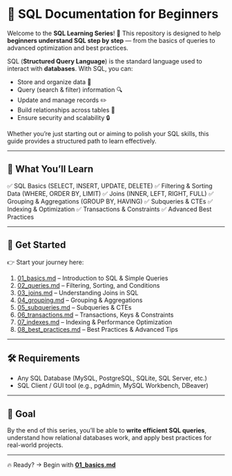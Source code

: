 
# 📘 SQL Documentation for Beginners

Welcome to the **SQL Learning Series**! 🚀
This repository is designed to help **beginners understand SQL step by step** — from the basics of queries to advanced optimization and best practices.

SQL (**Structured Query Language**) is the standard language used to interact with **databases**. With SQL, you can:

* Store and organize data 📂
* Query (search & filter) information 🔍
* Update and manage records ✏️
* Build relationships across tables 🔗
* Ensure security and scalability 🔒

Whether you’re just starting out or aiming to polish your SQL skills, this guide provides a structured path to learn effectively.

---

## 📑 What You’ll Learn

✅ SQL Basics (SELECT, INSERT, UPDATE, DELETE)
✅ Filtering & Sorting Data (WHERE, ORDER BY, LIMIT)
✅ Joins (INNER, LEFT, RIGHT, FULL)
✅ Grouping & Aggregations (GROUP BY, HAVING)
✅ Subqueries & CTEs
✅ Indexing & Optimization
✅ Transactions & Constraints
✅ Advanced Best Practices

---

## 🚀 Get Started

👉 Start your journey here:

1. [01\_basics.md](./01_basics.md) – Introduction to SQL & Simple Queries
2. [02\_queries.md](./02_queries.md) – Filtering, Sorting, and Conditions
3. [03\_joins.md](./03_joins.md) – Understanding Joins in SQL
4. [04\_grouping.md](./04_grouping.md) – Grouping & Aggregations
5. [05\_subqueries.md](./05_subqueries.md) – Subqueries & CTEs
6. [06\_transactions.md](./06_transactions.md) – Transactions, Keys & Constraints
7. [07\_indexes.md](./07_indexes.md) – Indexing & Performance Optimization
8. [08\_best\_practices.md](./08_best_practices.md) – Best Practices & Advanced Tips

---

## 🛠 Requirements

* Any SQL Database (MySQL, PostgreSQL, SQLite, SQL Server, etc.)
* SQL Client / GUI tool (e.g., pgAdmin, MySQL Workbench, DBeaver)

---

## 🎯 Goal

By the end of this series, you’ll be able to **write efficient SQL queries**, understand how relational databases work, and apply best practices for real-world projects.

---

🔥 Ready? → Begin with **[01\_basics.md](./01_basics.md)**


